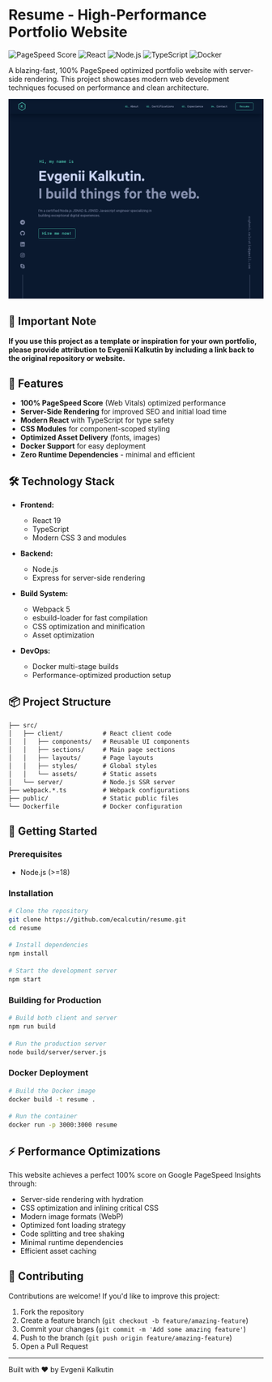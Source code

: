 # Resume - High-Performance Portfolio Website

![PageSpeed Score](https://img.shields.io/badge/PageSpeed-100%25-brightgreen)
![React](https://img.shields.io/badge/React-19-blue)
![Node.js](https://img.shields.io/badge/Node.js-22-green)
![TypeScript](https://img.shields.io/badge/TypeScript-Latest-blue)
![Docker](https://img.shields.io/badge/Docker-Ready-blue)

A blazing-fast, 100% PageSpeed optimized portfolio website with server-side rendering. This project showcases modern web development techniques focused on performance and clean architecture.

![Resume Screenshot](./resume.png)

## 📌 Important Note

**If you use this project as a template or inspiration for your own portfolio, please provide attribution to Evgenii Kalkutin by including a link back to the original repository or website.**

## 🚀 Features

- **100% PageSpeed Score** (Web Vitals) optimized performance
- **Server-Side Rendering** for improved SEO and initial load time
- **Modern React** with TypeScript for type safety
- **CSS Modules** for component-scoped styling
- **Optimized Asset Delivery** (fonts, images)
- **Docker Support** for easy deployment
- **Zero Runtime Dependencies** - minimal and efficient

## 🛠️ Technology Stack

- **Frontend:**

  - React 19
  - TypeScript
  - Modern CSS 3 and modules

- **Backend:**

  - Node.js
  - Express for server-side rendering

- **Build System:**

  - Webpack 5
  - esbuild-loader for fast compilation
  - CSS optimization and minification
  - Asset optimization

- **DevOps:**
  - Docker multi-stage builds
  - Performance-optimized production setup

## 📦 Project Structure

```
├── src/
│   ├── client/           # React client code
│   │   ├── components/   # Reusable UI components
│   │   ├── sections/     # Main page sections
│   │   ├── layouts/      # Page layouts
│   │   ├── styles/       # Global styles
│   │   └── assets/       # Static assets
│   └── server/           # Node.js SSR server
├── webpack.*.ts          # Webpack configurations
├── public/               # Static public files
└── Dockerfile            # Docker configuration
```

## 🚀 Getting Started

### Prerequisites

- Node.js (>=18)

### Installation

```bash
# Clone the repository
git clone https://github.com/ecalcutin/resume.git
cd resume

# Install dependencies
npm install

# Start the development server
npm start
```

### Building for Production

```bash
# Build both client and server
npm run build

# Run the production server
node build/server/server.js
```

### Docker Deployment

```bash
# Build the Docker image
docker build -t resume .

# Run the container
docker run -p 3000:3000 resume
```

## ⚡ Performance Optimizations

This website achieves a perfect 100% score on Google PageSpeed Insights through:

- Server-side rendering with hydration
- CSS optimization and inlining critical CSS
- Modern image formats (WebP)
- Optimized font loading strategy
- Code splitting and tree shaking
- Minimal runtime dependencies
- Efficient asset caching

## 🔄 Contributing

Contributions are welcome! If you'd like to improve this project:

1. Fork the repository
2. Create a feature branch (`git checkout -b feature/amazing-feature`)
3. Commit your changes (`git commit -m 'Add some amazing feature'`)
4. Push to the branch (`git push origin feature/amazing-feature`)
5. Open a Pull Request

---

Built with ❤️ by Evgenii Kalkutin
